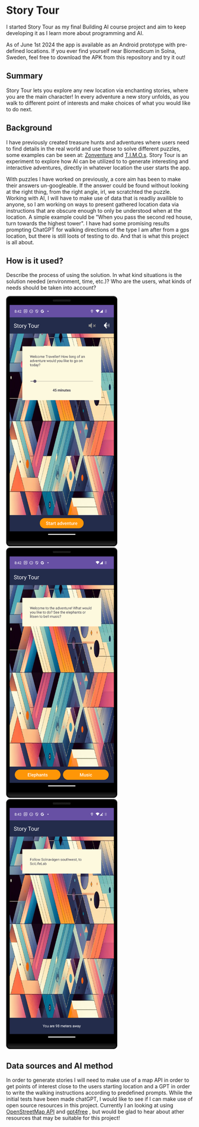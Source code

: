 # Story Tour

I started Story Tour as my final Building AI course project and aim to keep developing it as I learn more about programming and AI. 

As of June 1st 2024 the app is available as an Android prototype with pre-defined locations. If you ever find yourself near Biomedicum in Solna, Sweden, feel free to download the APK from this repository and try it out!


## Summary

Story Tour lets you explore any new location via enchanting stories, where you are the main character! In every adventure a new story unfolds, as you walk to different point of interests and make choices of what you would like to do next.


## Background

I have previously created treasure hunts and adventures where users need to find details in the real world and use those to solve different puzzles, some examples can be seen at: [Zonventure](https://zonventure.com/) and [T.I.M.O.s](https://timos.se/). Story Tour is an experiment to explore how AI can be utilized to to generate interesting and interactive adventures, directly in whatever location the user starts the app. 

With puzzles I have worked on previously, a core aim has been to make their answers un-googleable. If the answer could be found without looking at the right thing, from the right angle, irl, we scratchted the puzzle. Working with AI, I will have to make use of data that is readliy availible to anyone, so I am working on ways to present gathered location data via instructions that are obscure enough to only be understood when at the location. A simple example could be "When you pass the second red house, turn towards the highest tower". I have had some promising results prompting ChatGPT for walking directions of the type I am after from a gps location, but there is still loots of testing to do. And that is what this project is all about. 


## How is it used?

Describe the process of using the solution. In what kind situations is the solution needed (environment, time, etc.)? Who are the users, what kinds of needs should be taken into account?

<img src="/Screenshots/Screenshot_01.png" width="300">
<img src="/Screenshots/Screenshot_02.png" width="300">
<img src="/Screenshots/Screenshot_03.png" width="300">


## Data sources and AI method

In order to generate stories I will need to make use of a map API in order to get points of interest close to the users starting location and a GPT in order to write the walking instructions according to predefined prompts. While the initial tests have been made chatGPT, I would like to see if I can make use of open source resources in this project. Currently I an looking at using [OpenStreetMap API](https://wiki.openstreetmap.org/wiki/API_v0.6) and [gpt4free](https://github.com/xtekky/gpt4free) , but would be glad to hear about ather resources that may be suitable for this project!  
